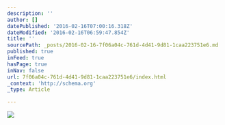 ```yaml
---
description: ''
author: []
datePublished: '2016-02-16T07:00:16.318Z'
dateModified: '2016-02-16T06:59:47.854Z'
title: ''
sourcePath: _posts/2016-02-16-7f06a04c-761d-4d41-9d81-1caa223751e6.md
published: true
inFeed: true
hasPage: true
inNav: false
url: 7f06a04c-761d-4d41-9d81-1caa223751e6/index.html
_context: 'http://schema.org'
_type: Article

---
```

![](https://the-grid-user-content.s3-us-west-2.amazonaws.com/3b2425ef-39ec-4f5f-8fce-ca11fe413051.png)